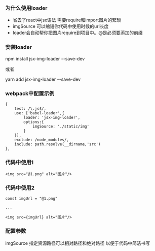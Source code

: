 ### 为什么使用loader
- 省去了react中jsx语法 需要require和import图片的繁琐
- imgSource 可以缩短你代码中使用时候的url长度
- loader会自动帮你把图片require到项目中。@是必须要添加的前缀 
### 安装loader
npm install jsx-img-loader --save-dev

或者

yarn add jsx-img-loader --save-dev

### webpack中配置示例
```
{
	test: /\.js$/,
	use: ['babel-loader',{
		loader: 'jsx-img-loader',
		options:{
			imgSource: './static/img'
		}
	}],
	exclude: /node_modules/,
	include: path.resolve(__dirname,'src')
},
```
### 代码中使用1
```
<img src="@1.png" alt="图片"/>
```
### 代码中使用2
```
const imgUrl = "@1.png"

...

<img src={imgUrl} alt="图片"/>
```

### 配置参数
imgSource 指定资源路径可以相对路径和绝对路径 以便于代码中简洁书写